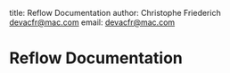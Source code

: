 title: Reflow Documentation
author: Christophe Friederich devacfr@mac.com
email: devacfr@mac.com

# Reflow Documentation
